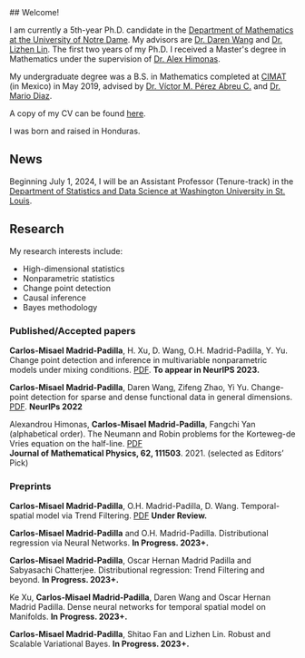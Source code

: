 <meta name="google-site-verification" content="HwE8GtAGc5Vocm8UpWFOap0NUxa0K_akofiL_kuR15M" />
## Welcome!

I am currently a 5th-year Ph.D. candidate in the [Department of Mathematics at the University of Notre Dame](https://math.nd.edu/). 
My advisors are [Dr. Daren Wang](https://darenwang.github.io/website/) and [Dr. Lizhen Lin](https://www3.nd.edu/~llin4/). The first two years of my Ph.D. I received a Master's degree in Mathematics under the supervision of [Dr. Alex Himonas](https://math.nd.edu/people/faculty/alex-himonas/).

My undergraduate degree was a B.S. in Mathematics completed at [CIMAT](https://www.cimat.mx/en) (in Mexico) in May 2019, advised by [Dr. Víctor M. Pérez Abreu C.](https://www.cimat.mx/~pabreu/) and [Dr. Mario Diaz](https://www.mariodiaztorres.com/). 

A copy of my CV  can be found [here](https://github.com/cmadridp/cmadridp.github.io/blob/main/cv_carlos_madrid.pdf).

I was  born  and raised in Honduras.

## News
Beginning July 1, 2024, I will be an Assistant Professor (Tenure-track) in the [Department of Statistics and Data Science at Washington University in St. Louis](https://sds.wustl.edu/).


## Research

My  research interests include:
- High-dimensional statistics
- Nonparametric  statistics
- Change point detection
- Causal inference
- Bayes methodology

### Published/Accepted papers

**Carlos-Misael Madrid-Padilla**, H. Xu, D. Wang, O.H.  Madrid-Padilla, Y. Yu. Change point detection and inference in multivariable
nonparametric models under mixing conditions.
[PDF](https://arxiv.org/pdf/2301.11491.pdf). **To appear in NeurIPS 2023.**

**Carlos-Misael Madrid-Padilla**, Daren Wang, Zifeng Zhao, Yi Yu. Change-point detection for sparse and dense functional data in general dimensions. [PDF](https://proceedings.neurips.cc/paper_files/paper/2022/hash/f0add74c2f1ac58197173a38c01b2210-Abstract-Conference.html). **NeurlPs 2022** 

Alexandrou Himonas, **Carlos-Misael Madrid-Padilla**, Fangchi Yan (alphabetical order). The Neumann and Robin problems for the Korteweg-de Vries equation on the half-line. [PDF](https://pubs.aip.org/aip/jmp/article-abstract/62/11/111503/234125/The-Neumann-and-Robin-problems-for-the-Korteweg-de?redirectedFrom=fulltext)  
**Journal of Mathematical Physics, 62, 111503**. 2021. (selected as Editors’ Pick)        


### Preprints

**Carlos-Misael Madrid-Padilla**, O.H.  Madrid-Padilla, D. Wang. Temporal-spatial model via Trend Filtering. 
[PDF](https://aps.arxiv.org/pdf/2308.16172.pdf) **Under Review.**

**Carlos-Misael Madrid-Padilla** and O.H.  Madrid-Padilla. Distributional regression via Neural Networks. **In Progress. 2023+.**

**Carlos-Misael Madrid-Padilla**, Oscar Hernan Madrid Padilla and  Sabyasachi Chatterjee. Distributional regression: Trend Filtering and beyond. **In Progress. 2023+.**

Ke Xu, **Carlos-Misael Madrid-Padilla**, Daren Wang and Oscar Hernan Madrid Padilla. Dense neural networks for temporal spatial model on Manifolds. **In Progress. 2023+.**

**Carlos-Misael Madrid-Padilla**, Shitao Fan and Lizhen Lin. Robust and Scalable Variational Bayes. **In Progress. 2023+.**
